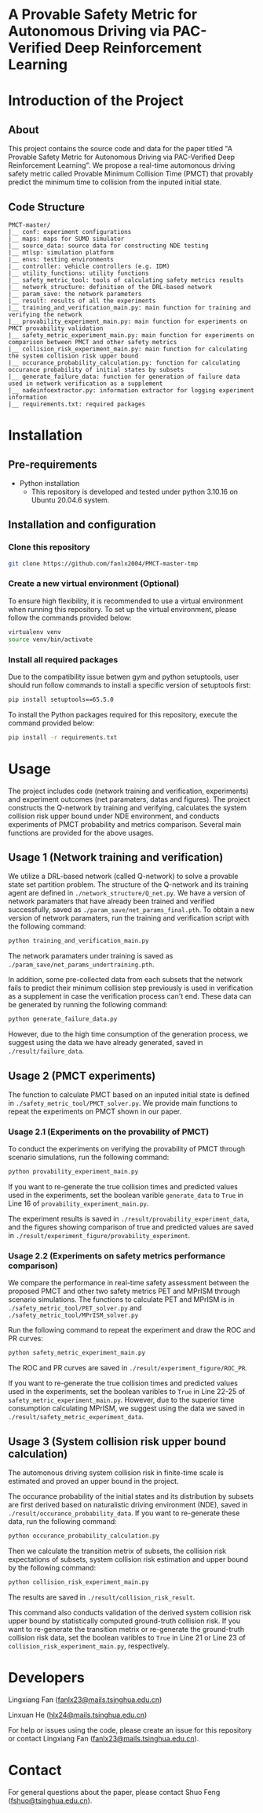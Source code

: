 # A Provable Safety Metric for Autonomous Driving via PAC-Verified Deep Reinforcement Learning

<!-- ABOUT THE PROJECT -->
# Introduction of the Project

## About
This project contains the source code and data for the paper titled "A Provable Safety Metric for Autonomous Driving via PAC-Verified Deep Reinforcement Learning". We propose a real-time automonous driving safety metric called Provable Minimum Collision Time (PMCT) that provably predict the minimum time to collision from the inputed initial state. 

## Code Structure

```
PMCT-master/
|__ conf: experiment configurations
|__ maps: maps for SUMO simulator
|__ source_data: source data for constructing NDE testing 
|__ mtlsp: simulation platform
|__ envs: testing environments
|__ controller: vehicle controllers (e.g. IDM)
|__ utility_functions: utility functions
|__ safety_metric_tool: tools of calculating safety metrics results
|__ network_structure: definition of the DRL-based network
|__ param_save: the network parameters
|__ result: results of all the experiments 
|__ training_and_verification_main.py: main function for training and verifying the network
|__ provability_experiment_main.py: main function for experiments on PMCT provability validation 
|__ safety_metric_experiment_main.py: main function for experiments on comparison between PMCT and other safety metrics
|__ collision_risk_experiment_main.py: main function for calculating the system collision risk upper bound
|__ occurance_probability_calculation.py: function for calculating occurance probability of initial states by subsets
|__ generate_failure_data: function for generation of failure data used in network verification as a supplement
|__ nadeinfoextractor.py: information extractor for logging experiment information
|__ requirements.txt: required packages
```

# Installation

## Pre-requirements
  - Python installation
    - This repository is developed and tested under python 3.10.16 on Ubuntu 20.04.6 system.
## Installation and configuration
### Clone this repository
```bash
git clone https://github.com/fanlx2004/PMCT-master-tmp
```
### Create a new virtual environment (Optional)
To ensure high flexibility, it is recommended to use a virtual environment when running this repository. To set up the virtual environment, please follow the commands provided below:
```bash
virtualenv venv
source venv/bin/activate
```
### Install all required packages

Due to the compatibility issue betwen gym and python setuptools, user should run follow commands to install a specific version of setuptools first:

```bash
pip install setuptools==65.5.0
```

To install the Python packages required for this repository, execute the command provided below:
```bash
pip install -r requirements.txt
```

<!-- USAGE EXAMPLES -->

# Usage

The project includes code (network training and verification, experiments) and experiment outcomes (net paramaters, datas and figures). The project constructs the Q-network by training and verifying, calculates the system collision risk upper bound under NDE environment, and conducts experiments of PMCT probability and metrics comparison. Several main functions are provided for the above usages. 

## Usage 1 (Network training and verification)

We utilize a DRL-based network (called Q-network) to solve a provable state set partition problem. The structure of the Q-network and its training agent are defined in `./network_structure/Q_net.py`. We have a version of network paramaters that have already been trained and verified successfully, saved as `./param_save/net_params_final.pth`. To obtain a new version of network paramaters, run the training and verification script with the following command:
```bash
python training_and_verification_main.py
```
The network paramaters under training is saved as `./param_save/net_params_undertraining.pth`.

In addition, some pre-collected data from each subsets that the network fails to predict their minimum collision step previously is used in verification as a supplement in case the verification process can't end. These data can be generated by running the following command:
```bash
python generate_failure_data.py
```

However, due to the high time consumption of the generation process, we suggest using the data we have already generated, saved in `./result/failure_data`.


## Usage 2 (PMCT experiments)

The function to calculate PMCT based on an inputed initial state is defined in `./safety_metric_tool/PMCT_solver.py`. We provide main functions to repeat the experiments on PMCT shown in our paper.

### Usage 2.1 (Experiments on the provability of PMCT)

To conduct the experiments on verifying the provability of PMCT through scenario simulations, run the following command:
```bash
python provability_experiment_main.py
```
If you want to re-generate the true collision times and predicted values used in the experiments, set the boolean varible `generate_data` to `True` in Line 16 of `provability_experiment_main.py`.

The experiment results is saved in `./result/provability_experiment_data`, and the figures showing comparison of true and predicted values are saved in `./result/experiment_figure/provability_experiment`.

### Usage 2.2 (Experiments on safety metrics performance comparison)

We compare the performance in real-time safety assessment between the proposed PMCT and other two safety metrics PET and MPrISM through scenario simulations. The functions to calculate PET and MPrISM is in `./safety_metric_tool/PET_solver.py` and `./safety_metric_tool/MPrISM_solver.py`

Run the following command to repeat the experiment and draw the ROC and PR curves:
```bash
python safety_metric_experiment_main.py
```
The ROC and PR curves are saved in `./result/experiment_figure/ROC_PR`.

If you want to re-generate the true collision times and predicted values used in the experiments, set the boolean varibles to `True` in Line 22-25 of `safety_metric_experiment_main.py`. However, due to the superior time consumption calculating MPrISM, we suggest using the data we saved in `./result/safety_metric_experiment_data`.

## Usage 3 (System collision risk upper bound calculation)

The automonous driving system collision risk in finite-time scale is estimated and proved an upper bound in the project.

The occurance probability of the initial states and its distribution by subsets are first derived based on naturalistic driving environment (NDE), saved in `./result/occurance_probability_data`. If you want to re-generate these data, run the following command:
```bash
python occurance_probability_calculation.py
```

Then we calculate the transition metrix of subsets, the collision risk expectations of subsets, system collision risk estimation and upper bound by the following command:
```bash
python collision_risk_experiment_main.py
```
The results are saved in `./result/collision_risk_result`.

This command also conducts validation of the derived system collision risk upper bound by statistically computed ground-truth collision risk. If you want to re-generate the transition metrix or re-generate the ground-truth collision risk data, set the boolean varibles to `True` in Line 21 or Line 23 of `collision_risk_experiment_main.py`, respectively.

# Developers

Lingxiang Fan (fanlx23@mails.tsinghua.edu.cn)

Linxuan He (hlx24@mails.tsinghua.edu.cn)

For help or issues using the code, please create an issue for this repository or contact Lingxiang Fan (fanlx23@mails.tsinghua.edu.cn).

# Contact

For general questions about the paper, please contact Shuo Feng (fshuo@tsinghua.edu.cn).

